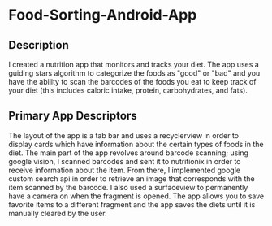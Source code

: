 # Food-Sorting-Android-App

## Description
I created a nutrition app that monitors and tracks your diet. The app uses a guiding stars algorithm to categorize the foods as "good" or "bad" and you have the ability to scan the barcodes of the foods you eat to keep track of your diet (this includes caloric intake, protein, carbohydrates, and fats).

## Primary App Descriptors
The layout of the app is a tab bar and uses a recyclerview in order to display cards which have information about the certain types of foods in the diet. The main part of the app revolves around barcode scanning; using google vision, I scanned barcodes and sent it to nutritionix in order to receive information about the item. From there, I implemented google custom search api in order to retrieve an image that corresponds with the item scanned by the barcode. I also used a surfaceview to permanently have a camera on when the fragment is opened. The app allows you to save favorite items to a different fragment and the app saves the diets until it is manually cleared by the user.
